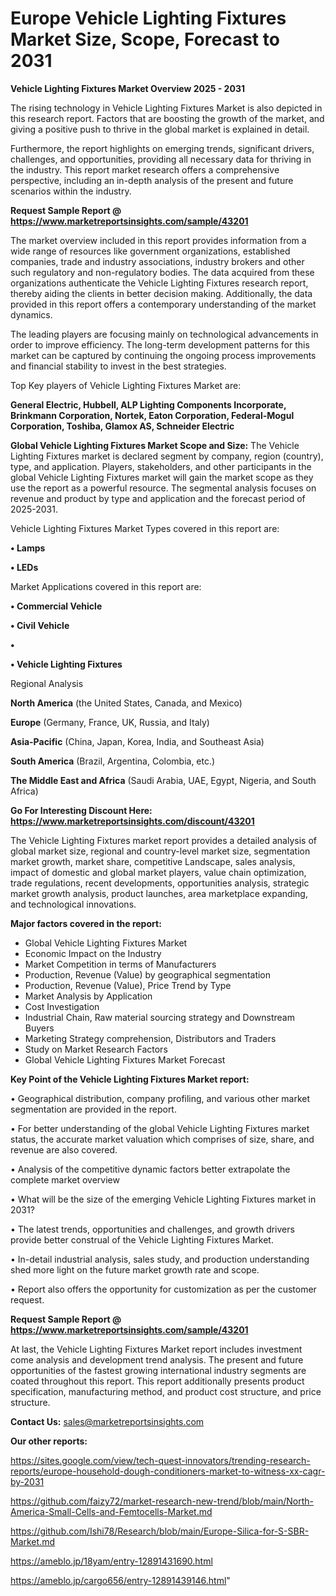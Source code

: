 # Europe Vehicle Lighting Fixtures Market Size, Scope, Forecast to 2031

<Strong> Vehicle Lighting Fixtures Market Overview 2025 - 2031</strong>

The rising technology in Vehicle Lighting Fixtures Market is also depicted in this research report. Factors that are boosting the growth of the market, and giving a positive push to thrive in the global market is explained in detail.

Furthermore, the report highlights on emerging trends, significant drivers, challenges, and opportunities, providing all necessary data for thriving in the industry. This report market research offers a comprehensive perspective, including an in-depth analysis of the present and future scenarios within the industry.

<strong>Request Sample Report @ <a href=https://www.marketreportsinsights.com/sample/43201>https://www.marketreportsinsights.com/sample/43201</a></strong>

The market overview included in this report provides information from a wide range of resources like government organizations, established companies, trade and industry associations, industry brokers and other such regulatory and non-regulatory bodies. The data acquired from these organizations authenticate the Vehicle Lighting Fixtures research report, thereby aiding the clients in better decision making. Additionally, the data provided in this report offers a contemporary understanding of the market dynamics.

The leading players are focusing mainly on technological advancements in order to improve efficiency. The long-term development patterns for this market can be captured by continuing the ongoing process improvements and financial stability to invest in the best strategies.

Top Key players of Vehicle Lighting Fixtures Market are:

<strong>General Electric, Hubbell, ALP Lighting Components Incorporate, Brinkmann Corporation, Nortek, Eaton Corporation, Federal-Mogul Corporation, Toshiba, Glamox AS, Schneider Electric</strong>

<strong><b>Global Vehicle Lighting Fixtures Market Scope and Size:</b></strong>
The Vehicle Lighting Fixtures market is declared segment by company, region (country), type, and application. Players, stakeholders, and other participants in the global Vehicle Lighting Fixtures market will gain the market scope as they use the report as a powerful resource. The segmental analysis focuses on revenue and product by type and application and the forecast period of 2025-2031.

Vehicle Lighting Fixtures Market Types covered in this report are:

<strong>•  Lamps

•  LEDs</strong>

Market Applications covered in this report are:

<strong>•  Commercial Vehicle

•  Civil Vehicle

•  

•  Vehicle Lighting Fixtures</strong> 

Regional Analysis

<strong>North America</strong> (the United States, Canada, and Mexico)

<strong>Europe</strong> (Germany, France, UK, Russia, and Italy)

<strong>Asia-Pacific</strong> (China, Japan, Korea, India, and Southeast Asia)

<strong>South America</strong> (Brazil, Argentina, Colombia, etc.)

<strong>The Middle East and Africa</strong> (Saudi Arabia, UAE, Egypt, Nigeria, and South Africa)

<strong>Go For Interesting Discount Here: <a href=https://www.marketreportsinsights.com/discount/43201>https://www.marketreportsinsights.com/discount/43201</a></strong>

The Vehicle Lighting Fixtures market report provides a detailed analysis of global market size, regional and country-level market size, segmentation market growth, market share, competitive Landscape, sales analysis, impact of domestic and global market players, value chain optimization, trade regulations, recent developments, opportunities analysis, strategic market growth analysis, product launches, area marketplace expanding, and technological innovations.

<strong><b>Major factors covered in the report:</b></strong>
<ul>
  <li>Global Vehicle Lighting Fixtures Market </li>
  <li>Economic Impact on the Industry</li>
  <li>Market Competition in terms of Manufacturers</li>
  <li>Production, Revenue (Value) by geographical segmentation</li>
  <li>Production, Revenue (Value), Price Trend by Type</li>
  <li>Market Analysis by Application</li>
  <li>Cost Investigation</li>
  <li>Industrial Chain, Raw material sourcing strategy and Downstream Buyers</li>
  <li>Marketing Strategy comprehension, Distributors and Traders</li>
  <li>Study on Market Research Factors</li>
  <li>Global Vehicle Lighting Fixtures Market Forecast</li>
</ul>

<strong><b>Key Point of the Vehicle Lighting Fixtures Market report:</b></strong>

• Geographical distribution, company profiling, and various other market segmentation are provided in the report.

• For better understanding of the global Vehicle Lighting Fixtures market status, the accurate market valuation which comprises of size, share, and revenue are also covered.

• Analysis of the competitive dynamic factors better extrapolate the complete market overview

• What will be the size of the emerging Vehicle Lighting Fixtures market in 2031?

• The latest trends, opportunities and challenges, and growth drivers provide better construal of the Vehicle Lighting Fixtures Market.

• In-detail industrial analysis, sales study, and production understanding shed more light on the future market growth rate and scope.

• Report also offers the opportunity for customization as per the customer request.

<strong>Request Sample Report @ <a href=https://www.marketreportsinsights.com/sample/43201>https://www.marketreportsinsights.com/sample/43201</a></strong>

At last, the Vehicle Lighting Fixtures Market report includes investment come analysis and development trend analysis. The present and future opportunities of the fastest growing international industry segments are coated throughout this report. This report additionally presents product specification, manufacturing method, and product cost structure, and price structure.

<strong>Contact Us:</strong>
sales@marketreportsinsights.com

<strong>Our other reports:</strong>

<a href=https://sites.google.com/view/tech-quest-innovators/trending-research-reports/europe-household-dough-conditioners-market-to-witness-xx-cagr-by-2031>https://sites.google.com/view/tech-quest-innovators/trending-research-reports/europe-household-dough-conditioners-market-to-witness-xx-cagr-by-2031</a>

<a href=https://github.com/faizy72/market-research-new-trend/blob/main/North-America-Small-Cells-and-Femtocells-Market.md>https://github.com/faizy72/market-research-new-trend/blob/main/North-America-Small-Cells-and-Femtocells-Market.md</a>

<a href=https://github.com/Ishi78/Research/blob/main/Europe-Silica-for-S-SBR-Market.md>https://github.com/Ishi78/Research/blob/main/Europe-Silica-for-S-SBR-Market.md</a>

<a href=https://ameblo.jp/18yam/entry-12891431690.html>https://ameblo.jp/18yam/entry-12891431690.html</a>

<a href=https://ameblo.jp/cargo656/entry-12891439146.html>https://ameblo.jp/cargo656/entry-12891439146.html</a>"
